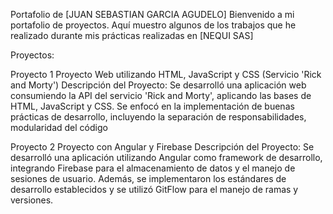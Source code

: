 Portafolio de [JUAN SEBASTIAN GARCIA AGUDELO]
Bienvenido a mi portafolio de proyectos. Aquí muestro algunos de los trabajos que he realizado durante mis prácticas realizadas en [NEQUI SAS]

Proyectos:

Proyecto 1
Proyecto Web utilizando HTML, JavaScript y CSS (Servicio 'Rick and Morty') Descripción del Proyecto: Se desarrolló una aplicación web consumiendo la API del servicio 'Rick and Morty', aplicando las bases de HTML, JavaScript y CSS. Se enfocó en la implementación de buenas prácticas de desarrollo, incluyendo la separación de responsabilidades, modularidad del código

Proyecto 2
Proyecto con Angular y Firebase Descripción del Proyecto: Se desarrolló una aplicación utilizando Angular como framework de desarrollo, integrando Firebase para el almacenamiento de datos y el manejo de sesiones de usuario. Además, se implementaron los estándares de desarrollo establecidos y se utilizó GitFlow para el manejo de ramas y versiones.

